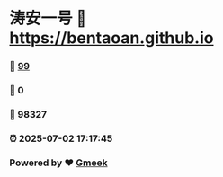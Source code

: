 # 涛安一号 :link: https://bentaoan.github.io 
### :page_facing_up: [99](https://bentaoan.github.io/tag.html) 
### :speech_balloon: 0 
### :hibiscus: 98327 
### :alarm_clock: 2025-07-02 17:17:45 
### Powered by :heart: [Gmeek](https://github.com/Meekdai/Gmeek)
